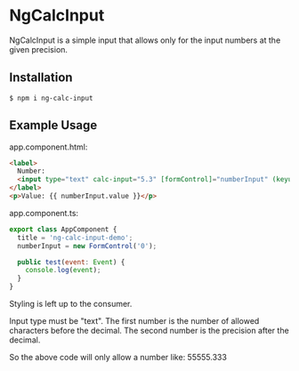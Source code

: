 # NgCalcInput

NgCalcInput is a simple input that allows only for the input numbers at the given precision.

## Installation

    $ npm i ng-calc-input

## Example Usage

app.component.html:
~~~html
<label>
  Number:
  <input type="text" calc-input="5.3" [formControl]="numberInput" (keyup)="test($event)">
</label>
<p>Value: {{ numberInput.value }}</p>
~~~

app.component.ts:
~~~javascript
export class AppComponent {
  title = 'ng-calc-input-demo';
  numberInput = new FormControl('0');

  public test(event: Event) {
    console.log(event);
  }
}
~~~

Styling is left up to the consumer.

Input type must be "text". The first number is the number of allowed characters before the decimal. The second number is the precision after the decimal.

So the above code will only allow a number like: 55555.333
